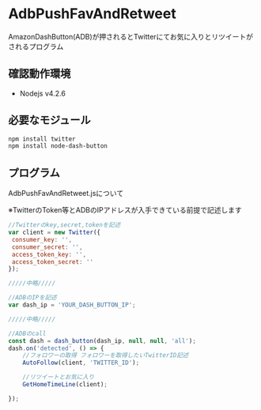 # AdbPushFavAndRetweet
AmazonDashButton(ADB)が押されるとTwitterにてお気に入りとリツイートがされるプログラム

## 確認動作環境
* Nodejs v4.2.6


## 必要なモジュール
```bash
npm install twitter
npm install node-dash-button
```

## プログラム
AdbPushFavAndRetweet.jsについて

※TwitterのToken等とADBのIPアドレスが入手できている前提で記述します

```javascript
//Twitterのkey,secret,tokenを記述
var client = new Twitter({
 consumer_key: '',
 consumer_secret: '',
 access_token_key: '',
 access_token_secret: ''
});

/////中略/////

//ADBのIPを記述
var dash_ip = 'YOUR_DASH_BUTTON_IP';

/////中略/////

//ADBのcall
const dash = dash_button(dash_ip, null, null, 'all');
dash.on('detected', () => {
    //フォロワーの取得 フォロワーを取得したいTwitterID記述
    AutoFollow(client, 'TWITTER_ID');

    //リツイートとお気に入り
    GetHomeTimeLine(client);

});

```